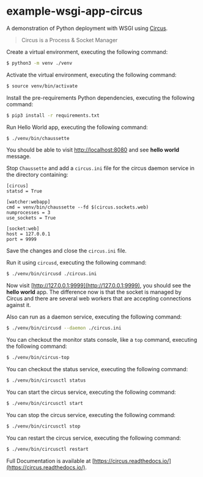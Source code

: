 # example-wsgi-app-circus

A demonstration of Python deployment with WSGI using [Circus](https://circus.readthedocs.io/en/latest/).

> Circus is a Process & Socket Manager

Create a virtual environment, executing the following command:

```bash
$ python3 -m venv ./venv
```

Activate the virtual environment, executing the following command:

```bash
$ source venv/bin/activate
```

Install the pre-requirements Python dependencies, executing the following command:

```bash
$ pip3 install -r requirements.txt
```

Run Hello World app, executing the following command:

```bash
$ ./venv/bin/chaussette
```

You should be able to visit [http://localhost:8080](http://localhost:8080) and see **hello world** message.

Stop ``Chaussette`` and add a ``circus.ini`` file for the circus daemon service in the directory containing:

```
[circus]
statsd = True

[watcher:webapp]
cmd = venv/bin/chaussette --fd $(circus.sockets.web)
numprocesses = 3
use_sockets = True

[socket:web]
host = 127.0.0.1
port = 9999
```

Save the changes and close the ``circus.ini`` file.

Run it using ``circusd``, executing the following command:

```bash
$ ./venv/bin/circusd ./circus.ini
```

Now visit [http://127.0.0.1:9999](http://127.0.0.1:9999), you should  see the **hello world** app. The difference now is that the socket is managed by Circus and there are several web workers that are accepting connections against it.

Also can run as a daemon service, executing the following command:

```bash
$ ./venv/bin/circusd --daemon ./circus.ini
```

You can checkout the monitor stats console, like a ``top`` command, executing the following command:

```bash
$ ./venv/bin/circus-top
```

You can checkout the status service, executing the following command:

```bash
$ ./venv/bin/circusctl status
```

You can start the circus service, executing the following command:

```bash
$ ./venv/bin/circusctl start
```

You can stop the circus service, executing the following command:

```bash
$ ./venv/bin/circusctl stop
```

You can restart the circus service, executing the following command:

```bash
$ ./venv/bin/circusctl restart
```

Full Documentation is available at [https://circus.readthedocs.io/](https://circus.readthedocs.io/).

